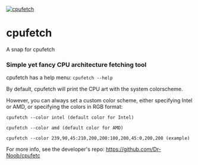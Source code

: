 [![cpufetch](https://snapcraft.io/cpufetch/badge.svg)](https://snapcraft.io/cpufetch)


# cpufetch
A snap for cpufetch

### Simple yet fancy CPU architecture fetching tool

  cpufetch has a help menu: `cpufetch --help`
  
  By default, cpufetch will print the CPU art with the system colorscheme. 
  
  However, you can always set a custom color scheme, either specifying 
  Intel or AMD, or specifying the colors in RGB format:

```
cpufetch --color intel (default color for Intel)
  
cpufetch --color amd (default color for AMD)

cpufetch --color 239,90,45:210,200,200:100,200,45:0,200,200 (example)
``` 
  
  For more info, see the developer's repo: https://github.com/Dr-Noob/cpufetc
